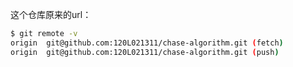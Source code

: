 这个仓库原来的url：

``` bash
$ git remote -v
origin  git@github.com:120L021311/chase-algorithm.git (fetch)
origin  git@github.com:120L021311/chase-algorithm.git (push)
```